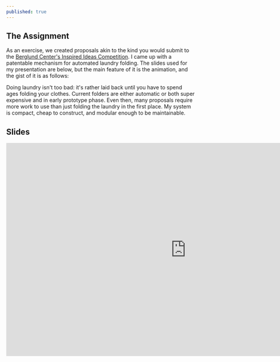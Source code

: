 ```yaml
---
published: true
---
```

## The Assignment
As an exercise, we created proposals akin to the kind you would submit to the [Berglund Center's Inspired Ideas Competition](https://is6.us/iic). I came up with a patentable mechanism for automated laundry folding. The slides used for my presentation are below, but the main feature of it is the animation, and the gist of it is as follows:

Doing laundry isn't too bad: it's rather laid back until you have to spend ages folding your clothes. Current folders are either automatic or both super expensive and in early prototype phase. Even then, many proposals require more work to use than just folding the laundry in the first place. My system is compact, cheap to construct, and modular enough to be maintainable.

## Slides

<iframe src="https://docs.google.com/presentation/d/e/2PACX-1vQmVfUrXVRr_5u0j3ZQL0_P7MFioxmwU8uiPdOpIHUl5aL8zSgzZN42WHbpc5l8VlQegRwygUo8I-Ws/embed?start=false&loop=false&delayms=3000" frameborder="0" width="960" height="569" allowfullscreen="true" mozallowfullscreen="true" webkitallowfullscreen="true"></iframe>
